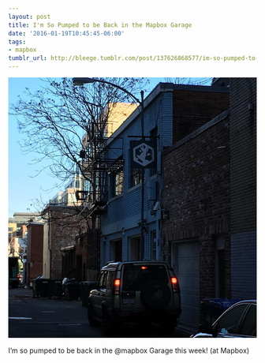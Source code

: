 ```yaml
---
layout: post
title: I'm So Pumped to be Back in the Mapbox Garage
date: '2016-01-19T10:45:45-06:00'
tags:
- mapbox
tumblr_url: http://bleege.tumblr.com/post/137626868577/im-so-pumped-to-be-back-in-the-mapbox-garage
---
```


[![](/tumblr_files/tumblr_o17l89dXOY1rsjbmgo1_1280.jpg)](https://www.instagram.com/p/BAulH5gTPyT/)

<!--excerpt.start-->
I’m so pumped to be back in the @mapbox Garage this week! (at Mapbox)
<!--excerpt.end-->